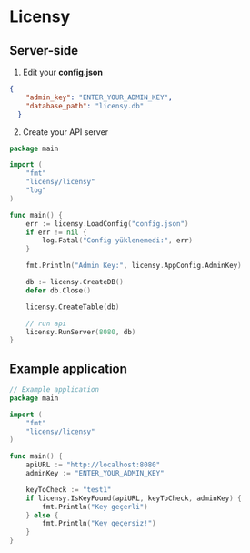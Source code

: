 # Licensy

## Server-side

1. Edit your **config.json**

```json
{
    "admin_key": "ENTER_YOUR_ADMIN_KEY",
    "database_path": "licensy.db"
  }
```

2. Create your API server

```go
package main

import (
	"fmt"
	"licensy/licensy"
	"log"
)

func main() {
	err := licensy.LoadConfig("config.json")
	if err != nil {
		log.Fatal("Config yüklenemedi:", err)
	}

	fmt.Println("Admin Key:", licensy.AppConfig.AdminKey)

	db := licensy.CreateDB()
	defer db.Close()

	licensy.CreateTable(db)

	// run api
	licensy.RunServer(8080, db)
}
```

## Example application

```go
// Example application
package main

import (
	"fmt"
	"licensy/licensy"
)

func main() {
	apiURL := "http://localhost:8080"
	adminKey := "ENTER_YOUR_ADMIN_KEY"

	keyToCheck := "test1"
	if licensy.IsKeyFound(apiURL, keyToCheck, adminKey) {
		fmt.Println("Key geçerli")
	} else {
		fmt.Println("Key geçersiz!")
	}
}
```